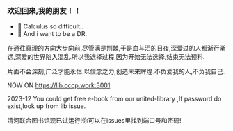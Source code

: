 ### 欢迎回来,我的朋友！！ 
- 🌱 Calculus so difficult..
- 👀 And i want to be a DR.


在通往真理的方向大步向前,尽管满是荆棘,于是血与泪的日夜,深爱过的人都渐行渐远,深爱的世界陷入混乱.所以我选择过程,因为开始无法选择,结束无法预料.

片面不会深刻,广泛才能永恒.以信念之力,创造未来辉煌.不负爱我的人,不负我自己.

NOW ON https://lib.cccp.work:3001

2023-12 You could get free e-book from our united-library ,If password do exist,look up from lib issue.

清河联合图书馆现已试运行!你可以在issues里找到端口号和密码!

